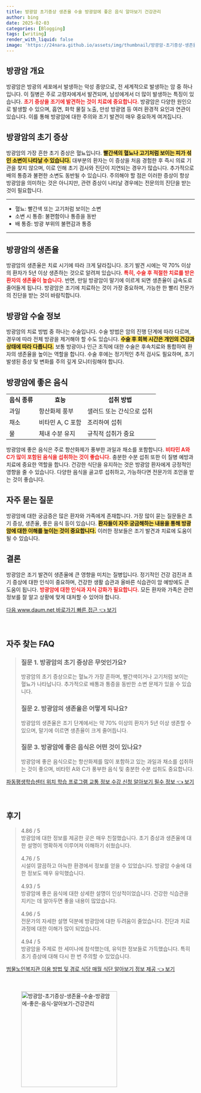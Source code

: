 ```yaml
---
title: 방광암 초기증상 생존율 수술 방광암에 좋은 음식 알아보기 건강관리
author: bing
date: 2025-02-03
categories: [Blogging]
tags: [writing]
render_with_liquid: false
image: 'https://24nara.github.io/assets/img/thumbnail/방광암-초기증상-생존율-수술-방광암에-좋은-음식-알아보기-건강관리.webp'
---
```



<h2 id='방광암_개요'>방광암 개요</h2>

<p>방광암은 방광의 세포에서 발생하는 악성 종양으로, 전 세계적으로 발생하는 암 중 하나입니다. 이 질병은 주로 고령자에게서 발견되며, 남성에게서 더 많이 발생하는 특징이 있습니다. <b><span style="color: #ee2323;">초기 증상을 조기에 발견하는 것이 치료에 중요합니다.</span></b> 방광암은 다양한 원인으로 발생할 수 있으며, 흡연, 화학 물질 노출, 만성 방광염 등 여러 환경적 요인과 연관이 있습니다. 이를 통해 방광암에 대한 주의와 조기 발견이 매우 중요하게 여겨집니다.</p>

<h2 id='방광암_초기_증상'>방광암의 초기 증상</h2>

<p>방광암의 가장 흔한 초기 증상은 혈뇨입니다. <b><span style="background-color: #ffe066;">빨간색의 혈뇨나 고기처럼 보이는 피가 섞인 소변이 나타날 수 있습니다.</span></b> 대부분의 환자는 이 증상을 처음 경험한 후 즉시 의료 기관을 찾지 않으며, 이로 인해 초기 검사와 진단이 지연되는 경우가 많습니다. 추가적으로 배의 통증과 불편한 소변도 동반될 수 있습니다. 주의해야 할 점은 이러한 증상이 항상 방광암을 의미하는 것은 아니지만, 관련 증상이 나타날 경우에는 전문의의 진단을 받는 것이 필요합니다. </p>

<hr />

<ul>
    <li>혈뇨: 빨간색 또는 고기처럼 보이는 소변</li>
    <li>소변 시 통증: 불편함이나 통증을 동반</li>
    <li>배 통증: 방광 부위의 불편감과 통증</li>
</ul>

<hr />

<h2 id='방광암_생존율'>방광암의 생존율</h2>

<p>방광암의 생존율은 치료 시기에 따라 크게 달라집니다. 조기 발견 시에는 약 70% 이상의 환자가 5년 이상 생존하는 것으로 알려져 있습니다. <b><span style="color: #ee2323;">특히, 수술 후 적절한 치료를 받은 환자의 생존율이 높습니다.</span></b> 반면, 만일 방광암이 말기에 이르게 되면 생존율이 급속도로 줄어들게 됩니다. 방광암은 조기에 치료하는 것이 가장 중요하며, 가능한 한 빨리 전문가의 진단을 받는 것이 바람직합니다.</p>

<h2 id='방광암_수술_정보'>방광암 수술 정보</h2>

<p>방광암의 치료 방법 중 하나는 수술입니다. 수술 방법은 암의 진행 단계에 따라 다르며, 경우에 따라 전체 방광을 제거해야 할 수도 있습니다. <b><span style="background-color: #ffe066;">수술 후 회복 시간은 개인의 건강과 상태에 따라 다릅니다.</span></b> 보통 방광이나 인근 조직에 대한 수술은 후속치료와 통합하여 환자의 생존율을 높이는 역할을 합니다. 수술 후에는 정기적인 추적 검사도 필요하며, 초기 발생된 증상 및 변화를 주의 깊게 모니터링해야 합니다.</p>

<h2 id='방광암에_좋은_음식'>방광암에 좋은 음식</h2>

<table>
    <tr>
        <td style="text-align: center; height: 17px;"><b>음식 종류</b></td>
        <td style="text-align: center; height: 17px;"><b>효능</b></td>
        <td style="text-align: center; height: 17px;"><b>섭취 방법</b></td>
    </tr>
    <tr>
        <td>과일</td>
        <td>항산화제 풍부</td>
        <td>샐러드 또는 간식으로 섭취</td>
    </tr>
    <tr>
        <td>채소</td>
        <td>비타민 A, C 포함</td>
        <td>조리하여 섭취</td>
    </tr>
    <tr>
        <td>물</td>
        <td>체내 수분 유지</td>
        <td>규칙적 섭취가 중요</td>
    </tr>
</table>

<p>방광암에 좋은 음식은 주로 항산화제가 풍부한 과일과 채소를 포함합니다. <b><span style="color: #ee2323;">비타민 A와 C가 많이 포함된 음식을 섭취하는 것이 좋습니다.</span></b> 충분한 수분 섭취 또한 이 질병 예방과 치료에 중요한 역할을 합니다. 건강한 식단을 유지하는 것은 방광암 환자에게 긍정적인 영향을 줄 수 있습니다. 다양한 음식을 골고루 섭취하고, 가능하다면 전문가의 조언을 받는 것이 좋습니다.</p>

<h2 id='자주_묻는_질문'>자주 묻는 질문</h2>

<p>방광암에 대한 궁금증은 많은 환자와 가족에게 존재합니다. 가장 많이 묻는 질문들은 초기 증상, 생존율, 좋은 음식 등이 있습니다. <b><span style="background-color: #ffe066;">환자들이 자주 궁금해하는 내용을 통해 방광암에 대한 이해를 높이는 것이 중요합니다.</span></b> 이러한 정보들은 조기 발견과 치료에 도움이 될 수 있습니다.</p>

<h2 id='결론'>결론</h2>

<p>방광암은 조기 발견이 생존율에 큰 영향을 미치는 질병입니다. 정기적인 건강 검진과 초기 증상에 대한 인식이 중요하며, 건강한 생활 습관과 올바른 식습관이 암 예방에도 큰 도움이 됩니다. <b><span style="color: #ee2323;">방광암에 대한 인식과 지식 강화가 필요합니다.</span></b> 모든 환자와 가족은 관련 정보를 잘 알고 상황에 맞게 대처할 수 있어야 합니다.</p>


<p><a class="click-button" title="다음 www.daum.net 바로가기 빠른 접근" href="https://24nara.github.io/posts/%EB%8B%A4%EC%9D%8C-www.daum.net-%EB%B0%94%EB%A1%9C%EA%B0%80%EA%B8%B0-%EB%B9%A0%EB%A5%B8-%EC%A0%91%EA%B7%BC/" rel="dofollow">다음 www.daum.net 바로가기 빠른 접근 👈 보기</a></p><br>
<h2 id='자주_찾는_FAQ'>자주 찾는 FAQ</h2>
<div itemscope="" itemtype="https://schema.org/FAQPage"> 
<blockquote> 
<div itemscope="" itemprop="mainEntity" itemtype="https://schema.org/Question"> 
<h3 itemprop="name">질문 1. 방광암의 초기 증상은 무엇인가요?</h3> 
<div itemscope="" itemprop="acceptedAnswer" itemtype="https://schema.org/Answer"> 
<span itemprop="text"> 
<p>방광암의 초기 증상으로는 혈뇨가 가장 흔하며, 빨간색이거나 고기처럼 보이는 혈뇨가 나타납니다. 추가적으로 배통과 통증을 동반한 소변 문제가 있을 수 있습니다.</p> 
</span> 
</div> 
</div> 

<div itemscope="" itemprop="mainEntity" itemtype="https://schema.org/Question"> 
<h3 itemprop="name">질문 2. 방광암의 생존율은 어떻게 되나요?</h3> 
<div itemscope="" itemprop="acceptedAnswer" itemtype="https://schema.org/Answer"> 
<span itemprop="text"> 
<p>방광암의 생존율은 조기 단계에서는 약 70% 이상의 환자가 5년 이상 생존할 수 있으며, 말기에 이르면 생존율이 크게 줄어듭니다.</p> 
</span> 
</div> 
</div> 

<div itemscope="" itemprop="mainEntity" itemtype="https://schema.org/Question"> 
<h3 itemprop="name">질문 3. 방광암에 좋은 음식은 어떤 것이 있나요?</h3> 
<div itemscope="" itemprop="acceptedAnswer" itemtype="https://schema.org/Answer"> 
<span itemprop="text"> 
<p>방광암에 좋은 음식으로는 항산화제를 많이 포함하고 있는 과일과 채소를 섭취하는 것이 좋으며, 비타민 A와 C가 풍부한 음식 및 충분한 수분 섭취도 중요합니다.</p> 
</span> 
</div> 
</div> 
</blockquote> 
</div>
<p><a class="click-button" title="파동평생학습센터 위치 학습 프로그램 교통 정보 수강 신청 알아보기 필수 정보" href="https://24nara.github.io/posts/%ED%8C%8C%EB%8F%99%ED%8F%89%EC%83%9D%ED%95%99%EC%8A%B5%EC%84%BC%ED%84%B0-%EC%9C%84%EC%B9%98-%ED%95%99%EC%8A%B5-%ED%94%84%EB%A1%9C%EA%B7%B8%EB%9E%A8-%EA%B5%90%ED%86%B5-%EC%A0%95%EB%B3%B4-%EC%88%98%EA%B0%95-%EC%8B%A0%EC%B2%AD-%EC%95%8C%EC%95%84%EB%B3%B4%EA%B8%B0-%ED%95%84%EC%88%98-%EC%A0%95%EB%B3%B4/" rel="dofollow">파동평생학습센터 위치 학습 프로그램 교통 정보 수강 신청 알아보기 필수 정보 👈 보기</a></p><br>
<h2 id='후기'>후기</h2>
<div itemscope itemtype="https://schema.org/Product">
  <blockquote>
  <div itemprop="review" itemscope itemtype="https://schema.org/Review">
      <div itemprop="reviewRating" itemscope itemtype="https://schema.org/Rating"> <span itemprop="ratingValue">4.86</span> / <span itemprop="bestRating">5</span> </div>
      <span itemprop="reviewBody">방광암에 대한 정보를 제공한 곳은 매우 친절했습니다. 초기 증상과 생존율에 대한 설명이 명확하게 이루어져 이해하기 쉬웠습니다.</span>
  </div>
  <br>
  <div itemprop="review" itemscope itemtype="https://schema.org/Review">
      <div itemprop="reviewRating" itemscope itemtype="https://schema.org/Rating"> <span itemprop="ratingValue">4.76</span> / <span itemprop="bestRating">5</span> </div>
      <span itemprop="reviewBody">시설이 깔끔하고 아늑한 환경에서 정보를 얻을 수 있었습니다. 방광암 수술에 대한 정보도 매우 유익했습니다.</span>
  </div>
  <br>
  <div itemprop="review" itemscope itemtype="https://schema.org/Review">
      <div itemprop="reviewRating" itemscope itemtype="https://schema.org/Rating"> <span itemprop="ratingValue">4.93</span> / <span itemprop="bestRating">5</span> </div>
      <span itemprop="reviewBody">방광암에 좋은 음식에 대한 상세한 설명이 인상적이었습니다. 건강한 식습관을 지키는 데 알아두면 좋을 내용이 많았습니다.</span>
  </div>
  <br>
  <div itemprop="review" itemscope itemtype="https://schema.org/Review">
      <div itemprop="reviewRating" itemscope itemtype="https://schema.org/Rating"> <span itemprop="ratingValue">4.96</span> / <span itemprop="bestRating">5</span> </div>
      <span itemprop="reviewBody">전문가의 자세한 설명 덕분에 방광암에 대한 두려움이 줄었습니다. 진단과 치료 과정에 대한 이해가 많이 되었습니다.</span>
  </div>
  <br>
  <div itemprop="review" itemscope itemtype="https://schema.org/Review">
      <div itemprop="reviewRating" itemscope itemtype="https://schema.org/Rating"> <span itemprop="ratingValue">4.94</span> / <span itemprop="bestRating">5</span> </div>
      <span itemprop="reviewBody">방광암을 주제로 한 세미나에 참석했는데, 유익한 정보들로 가득했습니다. 특히 초기 증상에 대해 다시 한 번 주의할 수 있었습니다.</span>
  </div>
  </blockquote>
</div>
<p><a class="click-button" title="범물노인복지관 이용 방법 및 경로 식당 매월 식단 알아보기 정보 제공" href="https://24nara.github.io/posts/%EB%B2%94%EB%AC%BC%EB%85%B8%EC%9D%B8%EB%B3%B5%EC%A7%80%EA%B4%80-%EC%9D%B4%EC%9A%A9-%EB%B0%A9%EB%B2%95-%EB%B0%8F-%EA%B2%BD%EB%A1%9C-%EC%8B%9D%EB%8B%B9-%EB%A7%A4%EC%9B%94-%EC%8B%9D%EB%8B%A8-%EC%95%8C%EC%95%84%EB%B3%B4%EA%B8%B0-%EC%A0%95%EB%B3%B4-%EC%A0%9C%EA%B3%B5/" rel="dofollow">범물노인복지관 이용 방법 및 경로 식당 매월 식단 알아보기 정보 제공 👈 보기</a></p><br>
<figure class="image"><img src="https://24nara.github.io/assets/img/thumbnail/방광암-초기증상-생존율-수술-방광암에-좋은-음식-알아보기-건강관리.webp" alt="방광암-초기증상-생존율-수술-방광암에-좋은-음식-알아보기-건강관리" width="256" height="256"></figure>